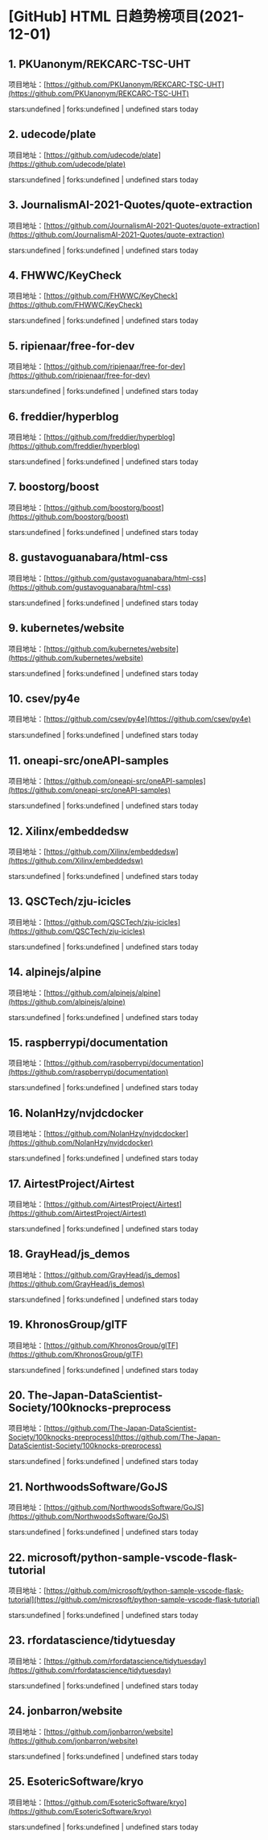 # [GitHub] HTML 日趋势榜项目(2021-12-01)

## 1. PKUanonym/REKCARC-TSC-UHT 

项目地址：[https://github.com/PKUanonym/REKCARC-TSC-UHT](https://github.com/PKUanonym/REKCARC-TSC-UHT)

stars:undefined | forks:undefined | undefined stars today 



## 2. udecode/plate 

项目地址：[https://github.com/udecode/plate](https://github.com/udecode/plate)

stars:undefined | forks:undefined | undefined stars today 



## 3. JournalismAI-2021-Quotes/quote-extraction 

项目地址：[https://github.com/JournalismAI-2021-Quotes/quote-extraction](https://github.com/JournalismAI-2021-Quotes/quote-extraction)

stars:undefined | forks:undefined | undefined stars today 



## 4. FHWWC/KeyCheck 

项目地址：[https://github.com/FHWWC/KeyCheck](https://github.com/FHWWC/KeyCheck)

stars:undefined | forks:undefined | undefined stars today 



## 5. ripienaar/free-for-dev 

项目地址：[https://github.com/ripienaar/free-for-dev](https://github.com/ripienaar/free-for-dev)

stars:undefined | forks:undefined | undefined stars today 



## 6. freddier/hyperblog 

项目地址：[https://github.com/freddier/hyperblog](https://github.com/freddier/hyperblog)

stars:undefined | forks:undefined | undefined stars today 



## 7. boostorg/boost 

项目地址：[https://github.com/boostorg/boost](https://github.com/boostorg/boost)

stars:undefined | forks:undefined | undefined stars today 



## 8. gustavoguanabara/html-css 

项目地址：[https://github.com/gustavoguanabara/html-css](https://github.com/gustavoguanabara/html-css)

stars:undefined | forks:undefined | undefined stars today 



## 9. kubernetes/website 

项目地址：[https://github.com/kubernetes/website](https://github.com/kubernetes/website)

stars:undefined | forks:undefined | undefined stars today 



## 10. csev/py4e 

项目地址：[https://github.com/csev/py4e](https://github.com/csev/py4e)

stars:undefined | forks:undefined | undefined stars today 



## 11. oneapi-src/oneAPI-samples 

项目地址：[https://github.com/oneapi-src/oneAPI-samples](https://github.com/oneapi-src/oneAPI-samples)

stars:undefined | forks:undefined | undefined stars today 



## 12. Xilinx/embeddedsw 

项目地址：[https://github.com/Xilinx/embeddedsw](https://github.com/Xilinx/embeddedsw)

stars:undefined | forks:undefined | undefined stars today 



## 13. QSCTech/zju-icicles 

项目地址：[https://github.com/QSCTech/zju-icicles](https://github.com/QSCTech/zju-icicles)

stars:undefined | forks:undefined | undefined stars today 



## 14. alpinejs/alpine 

项目地址：[https://github.com/alpinejs/alpine](https://github.com/alpinejs/alpine)

stars:undefined | forks:undefined | undefined stars today 



## 15. raspberrypi/documentation 

项目地址：[https://github.com/raspberrypi/documentation](https://github.com/raspberrypi/documentation)

stars:undefined | forks:undefined | undefined stars today 



## 16. NolanHzy/nvjdcdocker 

项目地址：[https://github.com/NolanHzy/nvjdcdocker](https://github.com/NolanHzy/nvjdcdocker)

stars:undefined | forks:undefined | undefined stars today 



## 17. AirtestProject/Airtest 

项目地址：[https://github.com/AirtestProject/Airtest](https://github.com/AirtestProject/Airtest)

stars:undefined | forks:undefined | undefined stars today 



## 18. GrayHead/js_demos 

项目地址：[https://github.com/GrayHead/js_demos](https://github.com/GrayHead/js_demos)

stars:undefined | forks:undefined | undefined stars today 



## 19. KhronosGroup/glTF 

项目地址：[https://github.com/KhronosGroup/glTF](https://github.com/KhronosGroup/glTF)

stars:undefined | forks:undefined | undefined stars today 



## 20. The-Japan-DataScientist-Society/100knocks-preprocess 

项目地址：[https://github.com/The-Japan-DataScientist-Society/100knocks-preprocess](https://github.com/The-Japan-DataScientist-Society/100knocks-preprocess)

stars:undefined | forks:undefined | undefined stars today 



## 21. NorthwoodsSoftware/GoJS 

项目地址：[https://github.com/NorthwoodsSoftware/GoJS](https://github.com/NorthwoodsSoftware/GoJS)

stars:undefined | forks:undefined | undefined stars today 



## 22. microsoft/python-sample-vscode-flask-tutorial 

项目地址：[https://github.com/microsoft/python-sample-vscode-flask-tutorial](https://github.com/microsoft/python-sample-vscode-flask-tutorial)

stars:undefined | forks:undefined | undefined stars today 



## 23. rfordatascience/tidytuesday 

项目地址：[https://github.com/rfordatascience/tidytuesday](https://github.com/rfordatascience/tidytuesday)

stars:undefined | forks:undefined | undefined stars today 



## 24. jonbarron/website 

项目地址：[https://github.com/jonbarron/website](https://github.com/jonbarron/website)

stars:undefined | forks:undefined | undefined stars today 



## 25. EsotericSoftware/kryo 

项目地址：[https://github.com/EsotericSoftware/kryo](https://github.com/EsotericSoftware/kryo)

stars:undefined | forks:undefined | undefined stars today 



